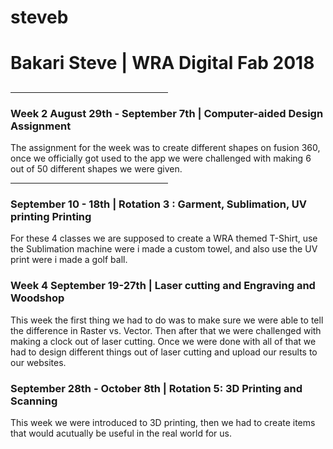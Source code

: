 # steveb




<body>
<h1> Bakari Steve | WRA Digital Fab 2018</h1>
<h2>
<p>
<hr style="width:50%">
</p>
<H3> Week 2 August 29th - September 7th | Computer-aided Design Assignment</h3>
<p> The assignment for the week was to create different shapes on fusion 360, once we officially got used to the app we were challenged with making 6 out of 50 different shapes we were given.
<hr style="width:50%">
</p>
<H3> September 10 - 18th | Rotation 3 : Garment, Sublimation, UV printing Printing</h3>
<p>
For these 4 classes we are supposed to create a WRA themed T-Shirt, use the Sublimation machine were i made a custom towel, and also use the UV print were i made a golf ball. 
</p>
<H3> Week 4 September 19-27th | Laser cutting and Engraving and Woodshop</h3>
<p> This week the first thing we had to do was to make sure we were able to tell the difference in Raster vs. Vector. Then after that we were challenged with making a clock out of laser cutting. Once we were done with all of that we had to design different things out of laser cutting and upload our results to our websites.
</p>
<H3> September 28th - October 8th | Rotation 5: 3D Printing and Scanning</h3>
 This week we were introduced to 3D printing, then we had to create items that would acutually be useful in the real world for us. 
